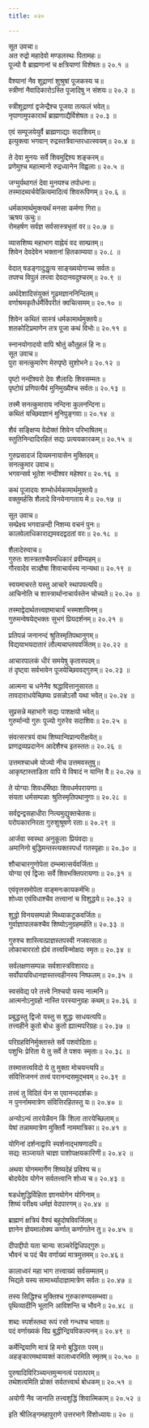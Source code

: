 ```yaml
---
title: ०२०

---
```

सूत उवचा॥  
अत रुद्रो महादेवो मण्डलस्थः पितामहः॥  
पूज्यो वै ब्राह्मणानां च क्षत्रियाणां विशेषतः॥ २०.१ ॥  
  
वैश्यानां नैव शूद्राणां शुश्रुषां पूजकस्य च॥  
स्त्रीणां नैवादिकारोऽस्ति पूजादिषु न संशयः॥ २०.२ ॥  
  
स्त्रीशूद्राणां द्वजेन्द्रैश्च पूजया तत्फलं भवेत्॥  
नृपाणामुपकारार्थं ब्राह्मणाद्यैर्विशेषतः॥ २०.३ ॥  
  
एवं सम्पूजयेयुर्वै ब्राह्मणाद्याः सदाशिवम्॥  
इत्युक्त्वा भगवान् रुद्रस्तत्रैवान्तरधात्स्वयम्॥ २०.४ ॥  
  
ते देवा मुनयः सर्वे शिवमुद्दिश्य शङ्करम्॥  
प्रणेमुश्च महात्मानो रुद्रध्यानेन विह्वलाः॥ २०.५ ॥  
  
जग्मुर्यथागतं देवा मुनयश्च तपोधनाः॥  
तस्मादब्यर्चयेन्नित्यमादित्यं शिवरूपिणम्॥ २०.६ ॥  
  
धर्मकामार्थमुक्त्यर्थं मनसा कर्मणा गिरा॥  
ऋषय ऊचुः॥  
रोमहर्षण सर्वज्ञ सर्वसास्त्रभृतां वर॥ २०.७ ॥  
  
व्यासशिष्य महाभाग वाह्नेयं वद साम्प्रतम्॥  
शिवेन देवदेवेन भक्तानां हितकाम्यया॥ २०.८ ॥  
  
वेदात् षडङ्गादुद्धृत्य साङ्ख्ययोगाच्च सर्वतः॥  
तपश्च विपुलं तप्त्वा देवदानवदुश्चरम्॥ २०.९ ॥  
  
अर्थदेशादिसंयुक्तं गूढमज्ञाननिन्दितम्॥  
वर्णाश्रमकृतैर्धर्मैर्विपरीतं क्वचित्समम्॥ २०.१० ॥  
  
शिवेन कथितं सास्त्रं धर्मकामार्थमुक्तये॥  
शतकोटिप्रमाणेन तत्र पूजा कथं विभोः॥ २०.११ ॥  
  
स्नानयोगादयो वापि श्रोतुं कौतुहलं हि नः॥  
सूत उवाच॥  
पुरा सनत्कुमारेण मेरुपृष्ठे सुशोभने॥ २०.१२ ॥  
  
पृष्टो नन्दीश्वरो देवः शैलादिः शिवसम्मतः॥  
पृष्टोयं प्रणिपत्यैवं मुनिमुख्यैश्च सर्वतः॥ २०.१३ ॥  
  
तस्मै सनत्कुमाराय नन्दिना कुलनन्दिना॥  
कथितं यच्छिवज्ञानं मुनिपुङ्गवाः॥ २०.१४ ॥  
  
शैवं सङ्क्षिप्य वेदोक्तं शिवेन परिभाषितम्॥  
स्तुतिनिन्दादिरहितं सद्यः प्रत्ययकारकम्॥ २०.१५ ॥  
  
गुरुप्रसादजं दिव्यमनायासेन मुक्तिदम्॥  
सनत्कुमार उवाच॥  
भगवन्सर्व भूतेश नन्दीश्वर महेश्वर॥ २०.१६ ॥  
  
कथं पूजादयः शम्भोर्धर्मकामार्थमुक्तये॥  
वक्तुमर्हसि शैलादे विनयेनागताय मे॥ २०.१७ ॥  
  
सूत उवाच॥  
सम्प्रेक्ष्य भगवान्नन्दी निशम्य वचनं पुनः॥  
कालवेलाधिकाराद्यमवदद्वदतां वरः॥ २०.१८ ॥  
  
शैलादेरुवाच॥  
गुरुतः शास्त्रतश्चैवमधिकारं व्रवीम्यहम्॥  
गौरवादेव सञ्ज्ञैषा शिवाचार्यस्य नान्यथा॥ २०.१९ ॥  
  
स्वयमाचरते यस्तु आचारे स्थापयत्यपि॥  
आचिनोति च शास्त्रार्थानाचार्यस्तेन चोच्यते॥ २०.२० ॥  
  
तस्माद्वेदार्थतत्त्वज्ञमाचार्यं भस्मशायिनम्॥  
गुरुमन्वेषयेद्भक्तः सुभगं प्रियदर्शनम्॥ २०.२१ ॥  
  
प्रतिपन्नं जनानन्दं श्रुतिस्मृतिपथानुगम्॥  
विद्ययाभयदातारं लौल्यचाप्लयवर्जितम्॥ २०.२२ ॥  
  
आचारपालकं धीरं समयेषु कृतास्पदम्॥  
तं दृष्ट्वा सर्वभावेन पूजयेच्छिववद्गुरुम्॥ २०.२३ ॥  
  
आत्मना च धनेनैव श्रद्धावित्तानुसारतः॥  
तावदाराधयेच्छिष्यः प्रसन्नोऽसौ यथा भवेत्॥ २०.२४ ॥  
  
सुप्रसन्ने महाभागे सद्यः पाशक्षयो भवेत्॥  
गुरुर्मान्यो गुरुः पूज्यो गुरुरेव सदाशिवः॥ २०.२५ ॥  
  
संवत्सरत्रयं वाथ शिष्यान्विप्रान्परीक्षयेत्॥  
प्राणद्रव्यप्रदानेन आदेशैश्च इतस्ततः॥ २०.२६ ॥  
  
उत्तमश्चाधमे योज्यो नीच उत्तमवस्तुषु॥  
आकृष्टास्ताडिता वापि ये विषादं न यान्ति वै॥ २०.२७ ॥  
  
ते योग्याः शिवधर्मिष्ठाः शिवधर्मपरायणाः॥  
संयता धर्मसम्पन्नाः श्रुतिस्मृतिपथानुगाः॥ २०.२८ ॥  
  
सर्वद्वन्द्वसहाधीरा नित्यमुद्युक्तचेतसः॥  
परोपकारनिरता गुरुशुश्रूषणे रताः॥ २०.२९ ॥  
  
आर्जवा स्वस्था अनुकूलाः प्रियंवदाः॥  
अमानिनो बुद्धिमन्तस्त्यक्तस्पर्धा गतस्पृहाः॥ २०.३० ॥  
  
शौचाचारगुणोपेता दम्भमात्सर्यवर्जिताः॥  
योग्या एवं द्विजाः सर्वे शिवभक्तिपरायणाः॥ २०.३१ ॥  
  
एवंवृत्तसमोपेता वाङ्मनःकायकर्मभिः॥  
शोध्या एवंविधाश्चैव तत्त्वानां च विशुद्धये॥ २०.३२ ॥  
  
शुद्धो विनयसम्पन्नो मिथ्याकटुकवर्जितः॥  
गुर्वाज्ञापालकश्चैव शिष्योऽनुग्रहमर्हति॥ २०.३३ ॥  
  
गुरुश्च शास्त्वित्प्राज्ञस्तपस्वी नजवत्सलः॥  
लोकाचाररतो ह्येवं तत्त्वविन्मोक्षदः स्मृतः॥ २०.३४ ॥  
  
सर्वलक्षणसम्पन्नः सर्वशास्त्रविशारदः॥  
सर्वोपायविधानज्ञस्तत्त्वहीनस्य निष्फलम्॥ २०.३५ ॥  
  
स्वसंवेद्य परे तत्त्वे निश्चयो यस्य नात्मनि॥  
आत्मनोऽनुग्रहो नास्ति परस्यानुग्रहः कथम्॥ २०.३६ ॥  
  
प्रबुद्धस्तु द्विजो यस्तु स शुद्धः साधयत्यपि॥  
तत्त्वहीने कुतो बोधः कुतो ह्यात्मपरिग्रहः॥ २०.३७ ॥  
  
परिग्रहविनिर्मुक्तास्ते सर्वे पशवोदिताः॥  
पशुभिः प्रेरिता ये तु सर्वे ते पशवः स्मृताः॥ २०.३८ ॥  
  
तस्मात्तत्त्वविदो ये तु मुक्ता मोचयन्त्यपि॥  
संवित्तिजननं तत्त्वं परानन्दसमुद्भवम्॥ २०.३९ ॥  
  
तत्त्वं तु विदितं येन स एवानन्ददर्शकः॥  
न पुनर्नाममात्रेण संवित्तिरहितस्तु यः॥ २०.४० ॥  
  
अन्योऽन्यं तारयेन्नैवन किं शिला तारयेच्छिलाम्॥  
येषां तन्नाममात्रेण मुक्तिर्वै नाममात्रिका॥ २०.४१ ॥  
  
योगिनां दर्शनाद्वापि स्पर्शनाद्भाषणादपि॥  
सद्यः सञ्जायते चाज्ञा पाशोपक्षयकारिणी॥ २०.४२ ॥  
  
अथवा योगममार्गेण शिष्यदेहं प्रविश्य च॥  
बोदयेदेव योगेन सर्वतत्त्वानि शोध्य च॥ २०.४३ ॥  
  
षडर्धशुद्धिर्विहिता ज्ञानयोगेन योगिनाम्॥  
शिष्यं परीक्ष्य धर्मज्ञं वेदपारगम्॥ २०.४४ ॥  
  
ब्राह्मणं क्षत्रियं वैश्यं बहुदोषविवर्जितम्॥  
ज्ञानेन ज्ञेयमालोक्य कर्णात् कर्णागतेन तु॥ २०.४५ ॥  
  
दीपाद्दीपो यता चान्यः सञ्चरेद्विधिपद्गुरुः॥  
भौवनं च पदं चैव वर्णाख्यं मात्रमुत्तमम्॥ २०.४६॥  
  
कालाध्वरं महा भाग तत्त्वाख्यं सर्वसम्मतम्॥  
भिद्यते यस्य सामार्थ्यादाज्ञामात्रेण सर्वतः॥ २०.४७ ॥  
  
तस्य सिद्धिश्च मुक्तिश्च गुरुकारुण्यसम्भवा॥  
पृथिव्यादीनि भूतानि आविशन्ति च भौवने॥ २०.४८ ॥  
  
शब्दः स्पर्शस्तथा रूपं रसो गन्धश्च भावतः॥  
पदं वर्णाख्यकं विप्र बुद्धीन्द्रियविकल्पनम्॥ २०.४९ ॥  
  
कर्मेन्द्रियाणि मात्रं हि मनो बुद्धिरतः परम्॥  
अहङ्कारमथाव्यक्तं कालाध्वरमिति स्मृतम्॥ २०.५० ॥  
  
पुरुषादिविरिञ्च्यन्तमुन्मनत्वं परात्परम्॥  
तथेशत्वमिति प्रोक्तं सर्वतत्त्वार्थ बोधकम्॥ २०.५१ ॥  
  
अयोगी नैव जानाति तत्त्वशुद्धिं शिवात्मिकाम्॥ २०.५२ ॥  
  
इति श्रीलिङ्गमहापुराणे उत्तरभागे विंशोध्यायः॥ २० ॥